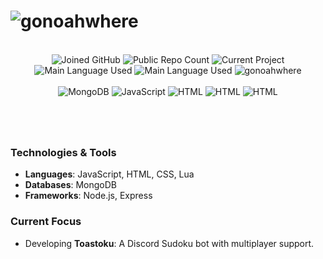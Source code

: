 # ![gonoahwhere](https://raw.githubusercontent.com/gonoahwhere/test/main/assets/images/gnw_ban7.png)

<br>

<div align="center">
  <img src="https://img.shields.io/badge/Joined-24th_Oct_2019-4259ed" alt="Joined GitHub" />
  <img src="https://img.shields.io/badge/Public%20Repos-20-4259ed" alt="Public Repo Count" />
  <img src="https://img.shields.io/badge/Current%20Project-Toastoku-4259ed" alt="Current Project" />
  <img src="https://img.shields.io/badge/Main%20Language-JavaScript-4259ed" alt="Main Language Used" />
  <img src="https://img.shields.io/badge/Operating Systems-Linux_|_Windows_|_MacOS-4259ed" alt="Main Language Used" />
  <img src="https://komarev.com/ghpvc/?username=gonoahwhere&label=Profile%20views&color=4259ed&style=flat" alt="gonoahwhere" />
  <br><br>
  <img src="https://img.shields.io/badge/- MongoDB-ed4242?logo=mongodb&logoColor=white&labelColor=grey" alt="MongoDB">
  <img src="https://img.shields.io/badge/- JavaScript-ed4242?logo=javascript&logoColor=white&labelColor=grey" alt="JavaScript" />
  <img src="https://img.shields.io/badge/- HTML-ed4242?logo=HTML5&logoColor=white&labelColor=grey" alt="HTML" />
  <img src="https://img.shields.io/badge/- Lua-ed4242?logo=lua&logoColor=white&labelColor=grey" alt="HTML" />
  <img src="https://img.shields.io/badge/- CSS-ed4242?logo=css&logoColor=white&labelColor=grey" alt="HTML" />
</div>

#

<br>

### Technologies & Tools
- **Languages**: JavaScript, HTML, CSS, Lua  
- **Databases**: MongoDB  
- **Frameworks**: Node.js, Express  

### Current Focus
- Developing **Toastoku**: A Discord Sudoku bot with multiplayer support.  
